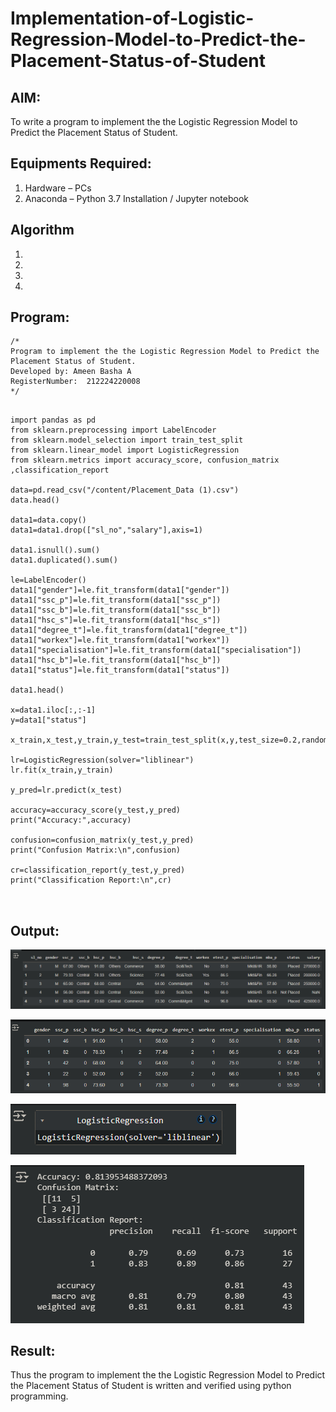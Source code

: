 # Implementation-of-Logistic-Regression-Model-to-Predict-the-Placement-Status-of-Student

## AIM:
To write a program to implement the the Logistic Regression Model to Predict the Placement Status of Student.

## Equipments Required:
1. Hardware – PCs
2. Anaconda – Python 3.7 Installation / Jupyter notebook

## Algorithm
1. 
2. 
3. 
4. 

## Program:
```
/*
Program to implement the the Logistic Regression Model to Predict the Placement Status of Student.
Developed by: Ameen Basha A
RegisterNumber:  212224220008
*/
```
```

import pandas as pd
from sklearn.preprocessing import LabelEncoder
from sklearn.model_selection import train_test_split
from sklearn.linear_model import LogisticRegression
from sklearn.metrics import accuracy_score, confusion_matrix ,classification_report

data=pd.read_csv("/content/Placement_Data (1).csv")
data.head()

data1=data.copy()
data1=data1.drop(["sl_no","salary"],axis=1)

data1.isnull().sum()
data1.duplicated().sum()

le=LabelEncoder()
data1["gender"]=le.fit_transform(data1["gender"])
data1["ssc_p"]=le.fit_transform(data1["ssc_p"])
data1["ssc_b"]=le.fit_transform(data1["ssc_b"])
data1["hsc_s"]=le.fit_transform(data1["hsc_s"])
data1["degree_t"]=le.fit_transform(data1["degree_t"])
data1["workex"]=le.fit_transform(data1["workex"])
data1["specialisation"]=le.fit_transform(data1["specialisation"])
data1["hsc_b"]=le.fit_transform(data1["hsc_b"])
data1["status"]=le.fit_transform(data1["status"])

data1.head()

x=data1.iloc[:,:-1]
y=data1["status"]

x_train,x_test,y_train,y_test=train_test_split(x,y,test_size=0.2,random_state=0)

lr=LogisticRegression(solver="liblinear")
lr.fit(x_train,y_train)

y_pred=lr.predict(x_test)

accuracy=accuracy_score(y_test,y_pred)
print("Accuracy:",accuracy)

confusion=confusion_matrix(y_test,y_pred)
print("Confusion Matrix:\n",confusion)

cr=classification_report(y_test,y_pred)
print("Classification Report:\n",cr)



```

## Output:
![alt text](image.png)

![alt text](image-1.png)

![alt text](image-2.png)

![alt text](image-3.png)

## Result:
Thus the program to implement the the Logistic Regression Model to Predict the Placement Status of Student is written and verified using python programming.
